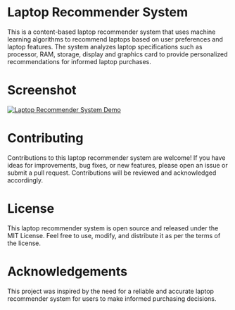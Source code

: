 # Laptop Recommender System

This is a content-based laptop recommender system that uses machine learning algorithms to recommend laptops based on user preferences and laptop features. The system analyzes laptop specifications such as processor, RAM, storage, display and graphics card to provide personalized recommendations for informed laptop purchases.



# Screenshot
[![Laptop Recommender System Demo](https://img.youtube.com/vi/vEqL5eBjomc/maxresdefault.jpg)](https://www.youtube.com/watch?v=vEqL5eBjomc)

# Contributing

Contributions to this laptop recommender system are welcome! If you have ideas for improvements, bug fixes, or new features, please open an issue or submit a pull request. Contributions will be reviewed and acknowledged accordingly.

# License

This laptop recommender system is open source and released under the MIT License. Feel free to use, modify, and distribute it as per the terms of the license.

# Acknowledgements

This project was inspired by the need for a reliable and accurate laptop recommender system for users to make informed purchasing decisions.

